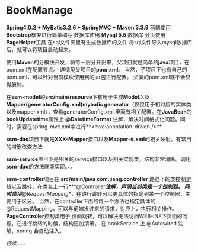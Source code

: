 # BookManage
**Spring4.0.2 + MyBatis3.2.6 + SpringMVC + Maven 3.3.9**
前端使用**Bootstrap**框架进行简单编写
数据库使用 **Mysql 5.5** 数据库
分页使用**PageHelper**工具
在sql文件夹里有生成数据库的文件
将sql文件导入mysql数据库后，就可以将项目启动起来。

使用**Maven**的分模块开发，将每一层分开出来，父项目就是简单的**java**项目，在pom.xml在配置<modules>节点。
详情见父项目的**pom.xml**。
当然，子项目下也有自己的pom.xml，可以针对当前模块使用到的jar包进行配置。
父类的pom.xml就不会显得臃肿。


在**ssm-model**的**src/main/resource**下有用于生成**Model**以及**Mapper(generatorConfig.xml)mybatis generator**（仅仅用于相对应的实体类以及mapper.xml），查看generatorConfig.xml
里面有相关配置。在**JavaBean**的**bookUpdatetime**属性上 **@DatetimeFormat** 注解，解决时间格式化问题。同时，需要在spring-mvc.xml中进行**<mvc:annotation-driven />**

**ssm-dao**项目下就是**XXX-Mapper**接口以及**Mapper-#.xml**的相关映射。有常用的增删改查方法

**ssm-service**项目下是相关的service接口以及相关实现类，结构非常清晰。调用**ssm-dao**的方法就能实现。。。

**ssm-controller**项目在  **src/main/java com.jiang.controller** 路径下的类控制逻辑以及跳转，在类名上一行***@Controller***注解，声明当前类是一个控制器。
同时使用**@RequestMapping**，在进行跳转可以更具体的指定到某一个控制器，主要用于区分。
当然，在controller下面的每一个方法也指定具体的@RequestMapping，可以与前端发过来的请求，对应上，执行相关操作。
**PageController**控制类用于 页面跳转，可以解决无法访问WEB-INF下页面的问题。在进行跳转的时候，结构更加清晰。
在 bookService 上 @Autowired 注解，spring 会自动注入。



_待续......_
